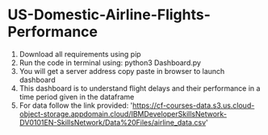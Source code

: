 # US-Domestic-Airline-Flights-Performance
1. Download all requirements using pip
2. Run the code in terminal using: python3 Dashboard.py
3. You will get a server address copy paste in browser to launch dashboard
4. This dashboard is to understand flight delays and their performance in a time period given in the dataframe
5. For data follow the link provided: 'https://cf-courses-data.s3.us.cloud-object-storage.appdomain.cloud/IBMDeveloperSkillsNetwork-DV0101EN-SkillsNetwork/Data%20Files/airline_data.csv'
